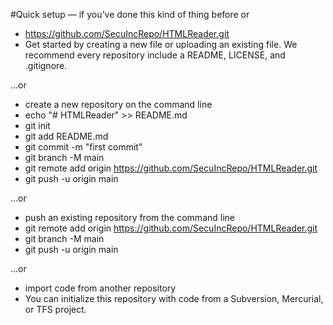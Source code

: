 #Quick setup 
— if you’ve done this kind of thing before
  or	
  
- https://github.com/SecuIncRepo/HTMLReader.git
- Get started by creating a new file or uploading an existing file. We recommend every repository include a README, LICENSE, and .gitignore.

…or 
- create a new repository on the command line
- echo "# HTMLReader" >> README.md
- git init
- git add README.md
- git commit -m "first commit"
- git branch -M main
- git remote add origin https://github.com/SecuIncRepo/HTMLReader.git
- git push -u origin main



…or 



- push an existing repository from the command line
- git remote add origin https://github.com/SecuIncRepo/HTMLReader.git
- git branch -M main
- git push -u origin main



…or 

- import code from another repository
- You can initialize this repository with code from a Subversion, Mercurial, or TFS project.
